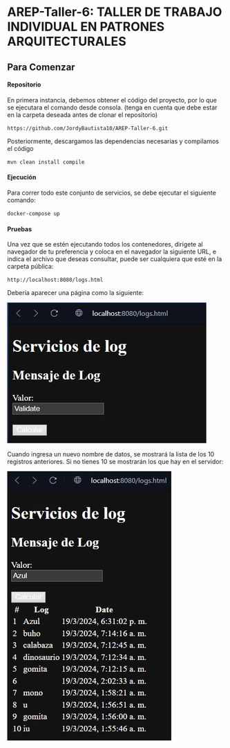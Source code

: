 # AREP-Taller-6: TALLER DE TRABAJO INDIVIDUAL EN PATRONES ARQUITECTURALES

## Para Comenzar

#### Repositorio

En primera instancia, debemos obtener el código del proyecto, por lo que se ejecutara el comando desde consola. (tenga en cuenta que debe estar en la carpeta deseada antes de clonar el repositorio)

~~~
https://github.com/JordyBautista10/AREP-Taller-6.git
~~~

Posteriormente, descargamos las dependencias necesarias y compilamos el código

~~~
mvn clean install compile
~~~

#### Ejecución


Para correr todo este conjunto de servicios, se debe ejecutar el siguiente comando:

~~~
docker-compose up
~~~

#### Pruebas

Una vez que se estén ejecutando todos los contenedores, dirígete al navegador de tu preferencia y coloca en el navegador la siguiente URL, e indica el archivo que deseas consultar, puede ser cualquiera que esté en la carpeta pública:

~~~
http://localhost:8080/logs.html
~~~

Debería aparecer una página como la siguiente:

![img.png](img.png)

Cuando ingresa un nuevo nombre de datos, se mostrará la lista de los 10 registros anteriores. Si no tienes 10 se mostrarán los que hay en el servidor:

![img_1.png](img_1.png)

